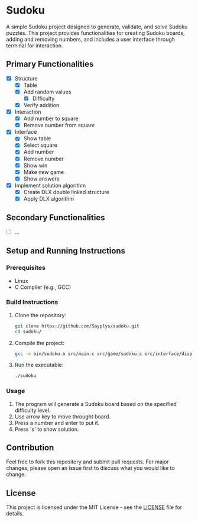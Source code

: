# Sudoku

A simple Sudoku project designed to generate, validate, and solve Sudoku puzzles. This project provides functionalities for creating Sudoku boards, adding and removing numbers, and includes a user interface through terminal for interaction.

## Primary Functionalities

- [x] Structure
    - [x] Table
    - [x] Add random values
        - [x] Difficulty
    - [x] Verify addition
- [x] Interaction
    - [x] Add number to square
    - [x] Remove number from square
- [x] Interface
    - [x] Show table
    - [x] Select square
    - [x] Add number
    - [x] Remove number
    - [x] Show win
    - [x] Make new game
    - [x] Show answers
- [x] Implement solution algorithm
    - [x] Create DLX double linked structure
    - [x] Apply DLX algorithm

## Secondary Functionalities

- [ ] ...

## Setup and Running Instructions

### Prerequisites

- Linux
- C Compiler (e.g., GCC)

### Build Instructions

1. Clone the repository:
    ```sh
    git clone https://github.com/Sayplys/sudoku.git
    cd sudoku/
    ```

2. Compile the project:
    ```sh
    gcc -o bin/sudoku.o src/main.c src/game/sudoku.c src/interface/displayer.c src/interface/handlers.c src/interface/listener.c src/solutionFinder/DLXSudoku.c src/solutionFinder/restrictionsMatrix.c -lm
    ```

3. Run the executable:
    ```sh
    ./sudoku
    ```

### Usage

1. The program will generate a Sudoku board based on the specified difficulty level.
2. Use arrow key to move throught board.
3. Press a number and enter to put it.
4. Press 's' to show solution.

## Contribution

Feel free to fork this repository and submit pull requests. For major changes, please open an issue first to discuss what you would like to change.

## License

This project is licensed under the MIT License - see the [LICENSE](LICENSE) file for details.

